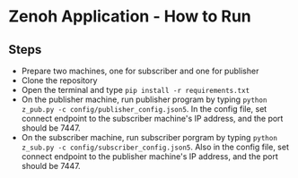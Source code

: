 # Zenoh Application - How to Run

## Steps
* Prepare two machines, one for subscriber and one for publisher
* Clone the repository
* Open the terminal and type `pip install -r requirements.txt`
* On the publisher machine, run publisher program by typing `python z_pub.py -c config/publisher_config.json5`. In the config file, set connect endpoint to the subscriber machine's IP address, and the port should be 7447.
* On the subscriber machine, run subscriber porgram by typing `python z_sub.py -c config/subscriber_config.json5`. Also in the config file, set connect endpoint to the publisher machine's IP address, and the port should be 7447.
